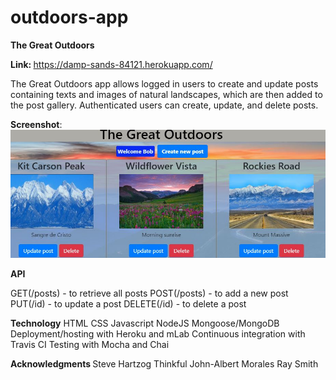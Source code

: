# outdoors-app

<strong>The Great Outdoors</strong>

<strong>Link: </strong> https://damp-sands-84121.herokuapp.com/

The Great Outdoors app allows logged in users to create and update posts containing texts and images of natural landscapes, which are then added to the post gallery.  Authenticated users can create, update, and delete posts.

<strong>Screenshot</strong>: ![app screenshot](/greatOutdoors.jpg "The Great Outdoors")

<strong>API</strong>

GET(/posts) - to retrieve all posts
POST(/posts) - to add a new post
PUT(/id) - to update a post
DELETE(/id) - to delete a post

<strong>Technology</strong>
HTML
CSS
Javascript
NodeJS
Mongoose/MongoDB
Deployment/hosting with Heroku and mLab
Continuous integration with Travis CI
Testing with Mocha and Chai

<strong> Acknowledgments </strong>
Steve Hartzog
Thinkful
John-Albert Morales
Ray Smith
